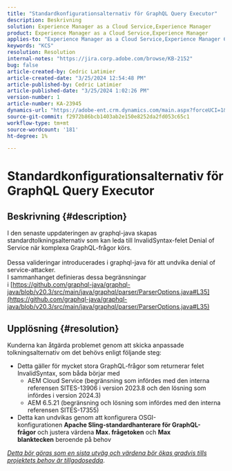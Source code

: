 ```yaml
---
title: "Standardkonfigurationsalternativ för GraphQL Query Executor"
description: Beskrivning
solution: Experience Manager as a Cloud Service,Experience Manager
product: Experience Manager as a Cloud Service,Experience Manager
applies-to: "Experience Manager as a Cloud Service,Experience Manager 6.5"
keywords: "KCS"
resolution: Resolution
internal-notes: "https://jira.corp.adobe.com/browse/KB-2152"
bug: false
article-created-by: Cedric Latimier
article-created-date: "3/25/2024 12:54:48 PM"
article-published-by: Cedric Latimier
article-published-date: "3/25/2024 1:02:26 PM"
version-number: 1
article-number: KA-23945
dynamics-url: "https://adobe-ent.crm.dynamics.com/main.aspx?forceUCI=1&pagetype=entityrecord&etn=knowledgearticle&id=5b8772d6-a6ea-ee11-a204-6045bd0063aa"
source-git-commit: f2972b86bcb1403ab2e150e8252da2fd053c65c1
workflow-type: tm+mt
source-wordcount: '181'
ht-degree: 1%

---
```


# Standardkonfigurationsalternativ för GraphQL Query Executor

## Beskrivning {#description}

I den senaste uppdateringen av graphql-java skapas standardtolkningsalternativ som kan leda till InvalidSyntax-felet Denial of Service när komplexa GraphQL-frågor körs. <br><br>Dessa valideringar introducerades i graphql-java för att undvika denial of service-attacker. 
<br>I sammanhanget definieras dessa begränsningar i [https://github.com/graphql-java/graphql-java/blob/v20.3/src/main/java/graphql/parser/ParserOptions.java#L35](https://github.com/graphql-java/graphql-java/blob/v20.3/src/main/java/graphql/parser/ParserOptions.java#L35)

## Upplösning {#resolution}


Kunderna kan åtgärda problemet genom att skicka anpassade tolkningsalternativ om det behövs enligt följande steg:

- Detta gäller för mycket stora GraphQL-frågor som returnerar felet InvalidSyntax, som båda börjar med
   - AEM Cloud Service (begränsning som infördes med den interna referensen SITES-13906 i version 2023.8 och den lösning som infördes i version 2024.3)
   - AEM 6.5.21 (begränsning och lösning som infördes med den interna referensen SITES-17355)
- Detta kan undvikas genom att konfigurera OSGI-konfigurationen <b>Apache Sling-standardhanterare för GraphQL-frågor</b> och justera värdena <b>Max. frågetoken</b> och <b>Max blanktecken</b> beroende på behov


*<u>Detta bör göras som en sista utväg och värdena bör ökas gradvis tills projektets behov är tillgodosedda</u>*.
